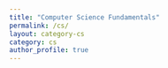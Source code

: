 ```yaml
---
title: "Computer Science Fundamentals"
permalink: /cs/
layout: category-cs
category: cs
author_profile: true
---
```

